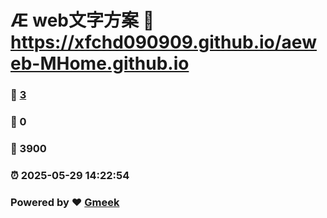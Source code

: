 # Æ web文字方案 :link: https://xfchd090909.github.io/aeweb-MHome.github.io 
### :page_facing_up: [3](https://xfchd090909.github.io/aeweb-MHome.github.io/tag.html) 
### :speech_balloon: 0 
### :hibiscus: 3900 
### :alarm_clock: 2025-05-29 14:22:54 
### Powered by :heart: [Gmeek](https://github.com/Meekdai/Gmeek)

